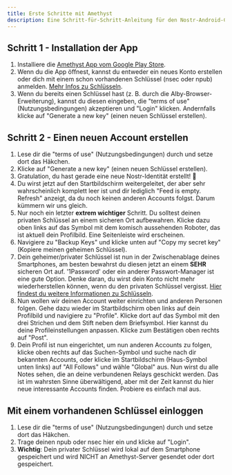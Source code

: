 ```yaml
---
title: Erste Schritte mit Amethyst
description: Eine Schritt-für-Schritt-Anleitung für den Nostr-Android-Client Amethyst.
---
```


## Schritt 1 - Installation der App

1. Installiere die [Amethyst App vom Google Play Store](https://play.google.com/store/apps/details?id=com.vitorpamplona.amethyst).
2. Wenn du die App öffnest, kannst du entweder ein neues Konto erstellen oder dich mit einem schon vorhandenen Schlüssel (nsec oder npub) anmelden. [Mehr Infos zu Schlüsseln](/de/get-started#understanding-keys).
3. Wenn du bereits einen Schlüssel hast (z. B. durch die Alby-Browser-Erweiterung), kannst du diesen eingeben, die "terms of use" (Nutzungsbedingungen) akzeptieren und "Login" klicken. Andernfalls klicke auf "Generate a new key" (einen neuen Schlüssel erstellen).

## Schritt 2 - Einen neuen Account erstellen

1. Lese dir die "terms of use" (Nutzungsbedingungen) durch und setze dort das Häkchen.
2. Klicke auf "Generate a new key" (einen neuen Schlüssel erstellen).
3. Gratulation, du hast gerade eine neue Nostr-Identität erstellt! 🤙
4. Du wirst jetzt auf den Startbildschirm weitergeleitet, der aber sehr wahrscheinlich komplett leer ist und dir lediglich "Feed is empty. Refresh" anzeigt, da du noch keinen anderen Accounts folgst. Darum kümmern wir uns gleich.
5. Nur noch ein letzter **extrem wichtiger** Schritt. Du solltest deinen privaten Schlüssel an einem sicheren Ort aufbewahren. Klicke dazu oben links auf das Symbol mit dem komisch aussehenden Roboter, das ist aktuell dein Profilbild. Eine Seitenleiste wird erscheinen.
6. Navigiere zu "Backup Keys" und klicke unten auf "Copy my secret key" (Kopiere meinen geheimen Schlüssel).
7. Dein geheimer/privater Schlüssel ist nun in der Zwischenablage deines Smartphones, am besten bewahrst du diesen jetzt an einem **SEHR** sicheren Ort auf. '1Password' oder ein anderer Passwort-Manager ist eine gute Option. Denke daran, du wirst dein Konto nicht mehr wiederherstellen können, wenn du den privaten Schlüssel vergisst. [Hier findest du weitere Informationen zu Schlüsseln](/de/get-started#understanding-keys).
8. Nun wollen wir deinen Account weiter einrichten und anderen Personen folgen. Gehe dazu wieder im Startbildschirm oben links auf dein Profilbild und navigiere zu "Profile". Klicke dort auf das Symbol mit den drei Strichen und dem Stift neben dem Briefsymbol. Hier kannst du deine Profileinstellungen anpassen. Klicke zum Bestätigen oben rechts auf "Post".
9. Dein Profil ist nun eingerichtet, um nun anderen Accounts zu folgen, klicke oben rechts auf das Suchen-Symbol und suche nach dir bekannten Accounts, oder klicke im Startbildschirm (Haus-Symbol unten links) auf "All Follows" und wähle "Global" aus. Nun wirst du alle Notes sehen, die an deine verbundenen Relays geschickt werden. Das ist im wahrsten Sinne überwältigend, aber mit der Zeit kannst du hier neue interessante Accounts finden. Probiere es einfach mal aus.

## Mit einem vorhandenen Schlüssel einloggen

1. Lese dir die "terms of use" (Nutzungsbedingungen) durch und setze dort das Häkchen.
2. Trage deinen npub oder nsec hier ein und klicke auf "Login".
3. **Wichtig**: Dein privater Schlüssel wird lokal auf dem Smartphone gespeichert und wird NICHT an Amethyst-Server gesendet oder dort gespeichert.
